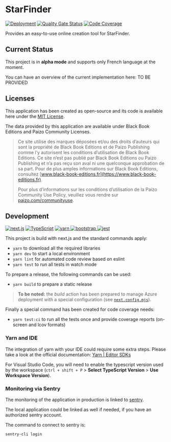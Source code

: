 # StarFinder

[![Deployment](https://github.com/superfaz/starfinder/actions/workflows/azure-static-web-apps.yml/badge.svg)](https://github.com/superfaz/starfinder/actions/workflows/azure-static-web-apps.yml)
[![Quality Gate Status](https://sonarcloud.io/api/project_badges/measure?project=superfaz_starfinder&metric=alert_status)](https://sonarcloud.io/summary/new_code?id=superfaz_starfinder)
[![Code Coverage](https://codecov.io/gh/superfaz/starfinder/graph/badge.svg?token=QAIhyKpuAu)](https://codecov.io/gh/superfaz/starfinder)

Provides an easy-to-use online creation tool for StarFinder.

## Current Status

This project is in **alpha mode** and supports only French language at the moment.

You can have an overview of the current implementation here: TO BE PROVIDED

## Licenses

This application has been created as open-source and its code is available here under the [MIT License](./LICENSE.md).

The data provided by this application are available under Black Book Editions and Paizo Community Licenses.

> Ce site utilise des marques déposées et/ou des droits d’auteurs qui sont la propriété de Black Book Editions et de Paizo Publishing comme l’y autorisent les conditions d’utilisation de Black Book Editions. Ce site n’est pas publié par Black Book Editions ou Paizo Publishing et n’a pas reçu son aval ni une quelconque approbation de sa part. Pour de plus amples informations sur Black Book Editions, consultez [www.black-book-editions.fr](https://www.black-book-editions.fr).
>
> Pour plus d’informations sur les conditions d’utilisation de la Paizo Community Use Policy, veuillez vous rendre sur [paizo.com/communityuse](https://paizo.com/communityuse).

## Development

[![next.js](https://img.shields.io/badge/next.js-white?logo=next.js&logoColor=%23000000)](https://nextjs.org)
[![TypeScript](https://img.shields.io/badge/typescript-white?logo=typescript&logoColor=%233178C6)](https://typescriptlang.org/)
[![yarn](https://img.shields.io/badge/yarn-white?logo=yarn&logoColor=%232C8EBB)
](https://yarnpkg.com)
[![bootstrap](https://img.shields.io/badge/bootstrap-white?logo=bootstrap&logoColor=%237952B3)
](https://getbootstrap.com)
[![jest](https://img.shields.io/badge/jest-white?logo=jest&logoColor=%23C21325)
](https://jestjs.io)

This project is build with next.js and the standard commands apply:

- `yarn` to download all the required libraries
- `yarn dev` to start a local environment
- `yarn lint` for automated code review based on eslint
- `yarn test` to run all tests in watch mode

To prepare a release, the following commands can be used:

- `yarn build` to prepare a static release

> **To be noted:** the _build_ action has been prepared to manage Azure deployment with a special configuration (see [`next.config.mjs`](./next.config.mjs)).

Finally a special command has been created for code coverage needs:

- `yarn test:ci` to run all the tests once and provide coverage reports (on-screen and lcov formats)

### Yarn and IDE

The integration of yarn with your IDE could require some extra steps. Please take a look at the official documentation: [Yarn | Editor SDKs](https://yarnpkg.com/getting-started/editor-sdks)

For Visual Studio Code, you will need to enable the typescript version used by the workspace (`ctrl + shift + P` > **Select TypeScript Version** > **Use Workspace Version**).

### Monitoring via Sentry

The monitoring of the application in production is linked to [sentry](https://sentry.io).

The local application could be linked as well if needed, if you have an authorized sentry account.

The command to connect to sentry is:

```bash
sentry-cli login
```
